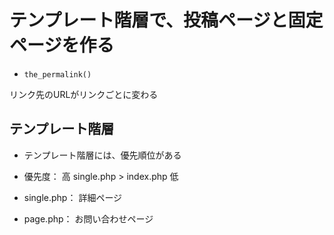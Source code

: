 # テンプレート階層で、投稿ページと固定ページを作る

- `the_permalink()`

リンク先のURLがリンクごとに変わる

## テンプレート階層

- テンプレート階層には、優先順位がある

- 優先度： 高 single.php > index.php 低

- single.php： 詳細ページ

- page.php： お問い合わせページ

